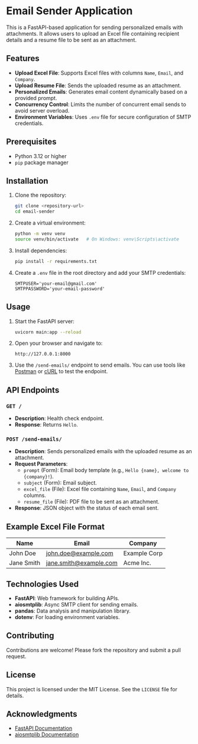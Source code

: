 # Email Sender Application

This is a FastAPI-based application for sending personalized emails with attachments. It allows users to upload an Excel file containing recipient details and a resume file to be sent as an attachment.

## Features

- **Upload Excel File**: Supports Excel files with columns `Name`, `Email`, and `Company`.
- **Upload Resume File**: Sends the uploaded resume as an attachment.
- **Personalized Emails**: Generates email content dynamically based on a provided prompt.
- **Concurrency Control**: Limits the number of concurrent email sends to avoid server overload.
- **Environment Variables**: Uses `.env` file for secure configuration of SMTP credentials.

## Prerequisites

- Python 3.12 or higher
- `pip` package manager

## Installation

1. Clone the repository:
   ```bash
   git clone <repository-url>
   cd email-sender
   ```

2. Create a virtual environment:
   ```bash
   python -m venv venv
   source venv/bin/activate   # On Windows: venv\Scripts\activate
   ```

3. Install dependencies:
   ```bash
   pip install -r requirements.txt
   ```

4. Create a `.env` file in the root directory and add your SMTP credentials:
   ```env
   SMTPUSER='your-email@gmail.com'
   SMTPPASSWORD='your-email-password'
   ```

## Usage

1. Start the FastAPI server:
   ```bash
   uvicorn main:app --reload
   ```

2. Open your browser and navigate to:
   ```
   http://127.0.0.1:8000
   ```

3. Use the `/send-emails/` endpoint to send emails. You can use tools like [Postman](https://www.postman.com/) or [cURL](https://curl.se/) to test the endpoint.

## API Endpoints

### `GET /`
- **Description**: Health check endpoint.
- **Response**: Returns `Hello`.

### `POST /send-emails/`
- **Description**: Sends personalized emails with the uploaded resume as an attachment.
- **Request Parameters**:
  - `prompt` (Form): Email body template (e.g., `Hello {name}, welcome to {company}!`).
  - `subject` (Form): Email subject.
  - `excel_file` (File): Excel file containing `Name`, `Email`, and `Company` columns.
  - `resume_file` (File): PDF file to be sent as an attachment.
- **Response**: JSON object with the status of each email sent.

## Example Excel File Format

| Name       | Email                | Company       |
|------------|----------------------|---------------|
| John Doe   | john.doe@example.com | Example Corp  |
| Jane Smith | jane.smith@example.com | Acme Inc.    |

## Technologies Used

- **FastAPI**: Web framework for building APIs.
- **aiosmtplib**: Async SMTP client for sending emails.
- **pandas**: Data analysis and manipulation library.
- **dotenv**: For loading environment variables.

## Contributing

Contributions are welcome! Please fork the repository and submit a pull request.

## License

This project is licensed under the MIT License. See the `LICENSE` file for details.

## Acknowledgments

- [FastAPI Documentation](https://fastapi.tiangolo.com/)
- [aiosmtplib Documentation](https://aiosmtplib.readthedocs.io/)
